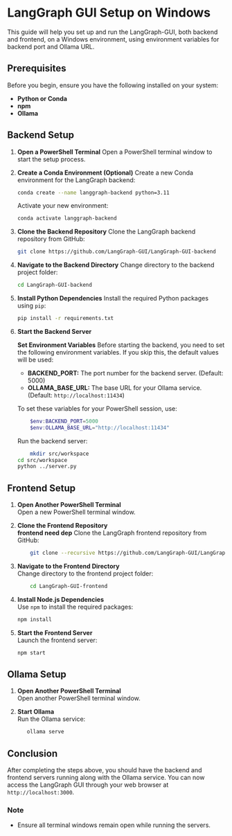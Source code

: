 # LangGraph GUI Setup on Windows 

This guide will help you set up and run the LangGraph-GUI, both backend and frontend, on a Windows environment, using environment variables for backend port and Ollama URL.

## Prerequisites

Before you begin, ensure you have the following installed on your system:

- **Python or Conda**
- **npm**
- **Ollama**

## Backend Setup

1. **Open a PowerShell Terminal**
    Open a PowerShell terminal window to start the setup process.

2. **Create a Conda Environment (Optional)**
    Create a new Conda environment for the LangGraph backend:
    ```bash
    conda create --name langgraph-backend python=3.11
    ```
    Activate your new environment:
    ```bash
    conda activate langgraph-backend
    ```

3. **Clone the Backend Repository**
    Clone the LangGraph backend repository from GitHub:
    ```bash
    git clone https://github.com/LangGraph-GUI/LangGraph-GUI-backend
    ```

4. **Navigate to the Backend Directory**
    Change directory to the backend project folder:
    ```bash
    cd LangGraph-GUI-backend
    ```

5. **Install Python Dependencies**
    Install the required Python packages using `pip`:
    ```bash
    pip install -r requirements.txt
    ```
6. **Start the Backend Server**  

    **Set Environment Variables**
    Before starting the backend, you need to set the following environment variables. If you skip this, the default values will be used:

    *   **BACKEND_PORT:** The port number for the backend server. (Default: 5000)
    *   **OLLAMA_BASE_URL:** The base URL for your Ollama service. (Default: `http://localhost:11434`)

    To set these variables for your PowerShell session, use:

    ```powershell
        $env:BACKEND_PORT=5000
        $env:OLLAMA_BASE_URL="http://localhost:11434"
    ```

    Run the backend server:
    ```bash
        mkdir src/workspace
    cd src/workspace
    python ../server.py
    ```

## Frontend Setup

1. **Open Another PowerShell Terminal**  
    Open a new PowerShell terminal window.

2. **Clone the Frontend Repository**  
    **frontend need dep**
    Clone the LangGraph frontend repository from GitHub:
    ```bash
        git clone --recursive https://github.com/LangGraph-GUI/LangGraph-GUI-frontend
    ```

3. **Navigate to the Frontend Directory**  
    Change directory to the frontend project folder:
    ```bash
        cd LangGraph-GUI-frontend
    ```

4. **Install Node.js Dependencies**  
    Use `npm` to install the required packages:
    ```bash
    npm install
    ```

5. **Start the Frontend Server**  
    Launch the frontend server:
    ```bash
    npm start
    ```

## Ollama Setup

1. **Open Another PowerShell Terminal**  
    Open another PowerShell terminal window.

2. **Start Ollama**  
    Run the Ollama service:
    ```bash
       ollama serve
    ```

## Conclusion

After completing the steps above, you should have the backend and frontend servers running along with the Ollama service. You can now access the LangGraph GUI through your web browser at `http://localhost:3000`.

### Note
- Ensure all terminal windows remain open while running the servers.

